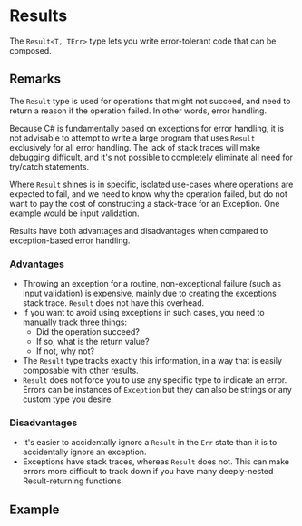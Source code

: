 # Results

The `Result<T, TErr>` type lets you write error-tolerant code that can be composed.

## Remarks

The `Result` type is used for operations that might not succeed, and need to return a reason if the operation failed.
In other words, error handling.

Because C# is fundamentally based on exceptions for error handling, it is not advisable to attempt to write a large program
that uses `Result` exclusively for all error handling. The lack of stack traces will make debugging difficult, and it's not
possible to completely eliminate all need for try/catch statements.

Where `Result` shines is in specific, isolated use-cases where operations are expected to fail, and we need to know why the
operation failed, but do not want to pay the cost of constructing a stack-trace for an Exception. One example would be input
validation.

Results have both advantages and disadvantages when compared to exception-based error handling.

### Advantages

 - Throwing an exception for a routine, non-exceptional failure (such as input validation) is expensive, mainly due to creating
   the exceptions stack trace. `Result` does not have this overhead.
 - If you want to avoid using exceptions in such cases, you need to manually track three things:
     - Did the operation succeed?
     - If so, what is the return value?
     - If not, why not?
 - The `Result` type tracks exactly this information, in a way that is easily composable with other results.
 - `Result` does not force you to use any specific type to indicate an error. Errors can be instances of `Exception` but they
   can also be strings or any custom type you desire.

### Disadvantages

 - It's easier to accidentally ignore a `Result` in the `Err` state than it is to accidentally ignore an exception.
 - Exceptions have stack traces, whereas `Result` does not. This can make errors more difficult to track down
   if you have many deeply-nested Result-returning functions.

## Example

